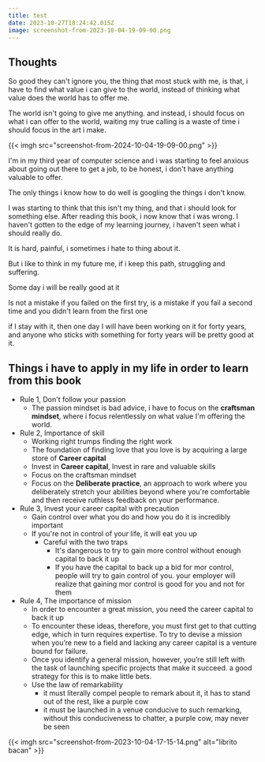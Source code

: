 ```yaml
---
title: test
date: 2023-10-27T18:24:42.015Z
image: screenshot-from-2023-10-04-19-09-00.png
---
```



## Thoughts
So good they can't ignore you, the thing that most stuck with me, is that, i have to find what value i can give to the world, instead of thinking what value does the world has to offer me.

The world isn't going to give me anything. and instead, i should focus on what i can offer to the world, waiting my true calling is a waste of time i should focus in the art i make.

{{< imgh src="screenshot-from-2024-10-04-19-09-00.png" >}}

I'm in my third year of computer science and i was starting to feel anxious about going out there to get a job, to be honest, i don't have anything valuable to offer.


The only things i know how to do well is googling the things i don't know.

I was starting to think that this isn't my thing, and that i should look for something else.
After reading this book, i now know that i was wrong.
I haven't gotten to the edge of my learning journey, i haven't seen what i should really do.

It is hard, painful, i sometimes i hate to thing about it.

But i like to think in my future me, if i keep this path, struggling and suffering.

Some day i will be really good at it

Is not a mistake if you failed on the first try, is a mistake if you fail a second time and you didn't learn from the first one

if I stay with it, then one day I will have been working on it for forty years, and anyone who sticks with something for forty years will be pretty good at it.

## Things i have to apply in my life in order to learn from this book
-   Rule 1, Don't follow your passion
	- The passion mindset is bad advice, i have to focus on the **craftsman mindset**, where i focus relentlessly on what value I'm offering the world.
- Rule 2, Importance of skill
	- Working right trumps finding the right work
	- The foundation of finding love that you love is by acquiring a large store of **Career capital**
	- Invest in **Career capital**, Invest in rare and valuable skills
	- Focus on the craftsman mindset
	- Focus on the **Deliberate practice**, an approach to work where you deliberately stretch your abilities beyond where you're comfortable and then receive ruthless feedback on your performance.
- Rule 3, Invest your career capital with precaution 
	- Gain control over what you do and how you do it is incredibly important
	- If you're not in control of your life, it will eat you up
		- Careful with the two traps
			- It's dangerous to try to gain more control without enough capital to back it up
			- If you have the capital to back up a bid for mor control, people will try to gain control of you. your employer will realize that gaining mor control is good for you and not for them
- Rule 4, The importance of mission
	- In order to encounter a great mission, you need the career capital to back it up
	- To encounter these ideas, therefore, you must first get to that cutting edge, which in turn requires expertise. To try to devise a mission when you’re new to a field and lacking any career capital is a venture bound for failure.
	- Once you identify a general mission, however, you’re still left with the task of launching specific projects that make it succeed. a good strategy for this is to make little bets. 
	- Use the law of remarkability
		- it must literally compel people to remark about it, it has to stand out of the rest, like a purple cow
		- it must be launched in a venue conducive to such remarking, without this conduciveness to chatter, a purple cow, may never be seen

{{< imgh src="screenshot-from-2023-10-04-17-15-14.png" alt="librito bacan" >}}
